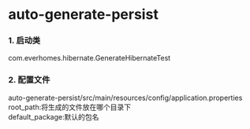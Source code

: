 auto-generate-persist
======================================  

### 1. 启动类     
com.everhomes.hibernate.GenerateHibernateTest   
### 2. 配置文件     
auto-generate-persist/src/main/resources/config/application.properties   
root_path:将生成的文件放在哪个目录下   
default_package:默认的包名   
